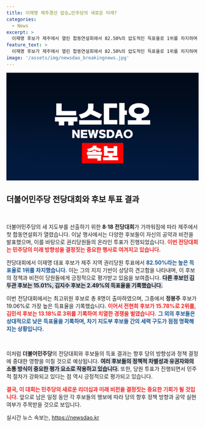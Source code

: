 ```yaml
---
title: 이재명 제주경선 압승…민주당의 새로운 미래?
categories:
  - News
excerpt: >
  이재명 후보가 제주에서 열린 합동연설회에서 82.50%의 압도적인 득표율로 1위를 차지하며 더불어민주당 내 지지세를 확고히 했다! 과연 그의 향후 행보는?
feature_text: >
  이재명 후보가 제주에서 열린 합동연설회에서 82.50%의 압도적인 득표율로 1위를 차지하며 더불어민주당 내 지지세를 확고히 했다! 과연 그의 향후 행보는?
image: '/assets/img/newsdao_breakingnews.jpg'
---
```


<p><img src="/assets/img/newsdao_breakingnews.jpg" alt="implanttips 속보" /></p>

<h2 data-ke-size="size26">더불어민주당 전당대회와 후보 투표 결과</h2>

<p data-ke-size="size16">&nbsp;</p>

<p>더불어민주당의 새 지도부를 선출하기 위한 <b>8·18 전당대회</b>가 가까워짐에 따라 제주에서 첫 합동연설회가 열렸습니다. 이날 행사에서는 다양한 후보들이 자신의 공약과 비전을 발표했으며, 이를 바탕으로 권리당원들의 온라인 투표가 진행되었습니다. <b><span style="color: #ee2323;">이번 전당대회는 민주당의 미래 방향성을 결정짓는 중요한 행사로 여겨지고 있습니다.</span></b> </p>

<p>전당대회에서 이재명 대표 후보가 제주 지역 권리당원 투표에서 <b><span style="color: #1a5490;">82.50%라는 높은 득표율로 1위를 차지했습니다.</span></b> 이는 그의 지지 기반이 상당히 견고함을 나타내며, 이 후보의 정책과 비전이 당원들에게 긍정적으로 평가받고 있음을 보여줍니다. <b><span style="background-color: #21538527;">다른 후보인 김두관 후보는 15.01%, 김지수 후보는 2.49%의 득표율을 기록했습니다.</span></b></p>

<p>이번 전당대회에서는 최고위원 후보로 총 8명이 출마하였으며, 그중에서 <b>정봉주</b> 후보가 19.06%로 가장 높은 득표율을 기록했습니다. <b><span style="color: #ee2323;">이어서 전현희 후보가 15.78%로 2위를, 김민석 후보는 13.18%로 3위를 기록하여 치열한 경쟁을 벌였습니다.</span></b> <b><span style="color: #1a5490;">그 외의 후보들은 상대적으로 낮은 득표율을 기록하며, 차기 지도부 후보들 간의 세력 구도가 점점 명확해지는 상황입니다.</span></b></p>

<p data-ke-size="size16">&nbsp;</p>

<p>이처럼 <b>더불어민주당</b>의 전당대회와 후보들의 득표 결과는 향후 당의 방향성과 정책 결정에 중대한 영향을 미칠 것으로 예상됩니다. <b><span style="background-color: #21538527;">여러 후보들의 정책적 차별성과 유권자와의 소통 방식이 중요한 평가 요소로 작용하고 있습니다.</span></b> 또한, 당원 투표가 진행되면서 민주적 절차가 강화되고 있다는 점 역시 긍정적으로 평가되고 있습니다.</p>

<p><b><span style="color: #ee2323;">결국, 이 대회는 민주당의 새로운 리더십과 미래 비전을 결정짓는 중요한 기회가 될 것입니다.</span></b> 앞으로 남은 일정 동안 각 후보들의 행보에 따라 당의 향후 정책 방향과 공약 실현 여부가 주목받을 것으로 보입니다.</p>
실시간 뉴스 속보는, <a href="https://newsdao.kr" rel="dofollow">https://newsdao.kr</a>


